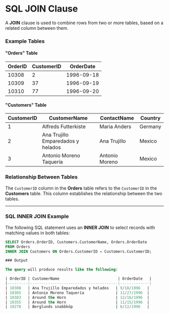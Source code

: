 # SQL JOIN Clause

A **JOIN** clause is used to combine rows from two or more tables, based on a related column between them.

### Example Tables

#### "Orders" Table

| OrderID | CustomerID | OrderDate   |
|---------|------------|-------------| 
| 10308   | 2          | 1996-09-18  |
| 10309   | 37         | 1996-09-19  |
| 10310   | 77         | 1996-09-20  |

#### "Customers" Table

| CustomerID | CustomerName                          | ContactName   | Country   |
|------------|---------------------------------------|---------------|-----------|
| 1          | Alfreds Futterkiste                  | Maria Anders  | Germany   |
| 2          | Ana Trujillo Emparedados y helados   | Ana Trujillo  | Mexico    |
| 3          | Antonio Moreno Taquería              | Antonio Moreno| Mexico    |

### Relationship Between Tables

The `CustomerID` column in the **Orders** table refers to the `CustomerID` in the **Customers** table. This column establishes the relationship between the two tables.

---

### SQL INNER JOIN Example

The following SQL statement uses an **INNER JOIN** to select records with matching values in both tables:

```sql
SELECT Orders.OrderID, Customers.CustomerName, Orders.OrderDate
FROM Orders
INNER JOIN Customers ON Orders.CustomerID = Customers.CustomerID;

### Output

The query will produce results like the following:

| OrderID | CustomerName                          | OrderDate   |
|---------|---------------------------------------|-------------|
| 10308   | Ana Trujillo Emparedados y helados   | 9/18/1996   |
| 10365   | Antonio Moreno Taquería              | 11/27/1996  |
| 10383   | Around the Horn                      | 12/16/1996  |
| 10355   | Around the Horn                      | 11/15/1996  |
| 10278   | Berglunds snabbköp                   | 8/12/1996   |




